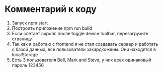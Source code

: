 # Комментарий к коду

1. Запуск npm start
2. Построить приложение npm run build
3. Если слетает скролл после toggle device toolbar, перезагрузите страницу
4. Так как я работаю с frontend я не стал создавать сервер и работать с базой данных, все пользователи захардкожены. Они находятся в localStorage
5. Есть 3 пользователя Bell, Mark and Steve, у них всех одинаковый пароль 123456
